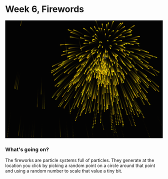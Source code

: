 # Week 6, Firewords

![screenshots/example.png](screenshots/example.png)

### What's going on?

The fireworks are particle systems full of particles. They generate at the location you click by picking a random point on a circle around that point and using a random number to scale that value a tiny bit.
